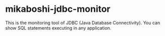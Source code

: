 mikaboshi-jdbc-monitor
======================

This is the monitoring tool of JDBC (Java Database Connectivity). You can show SQL statements executing in any application.